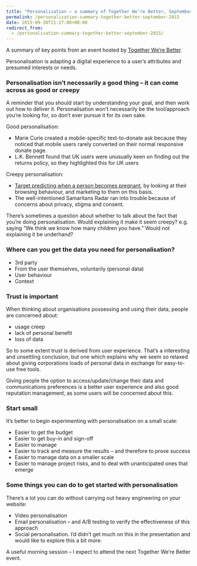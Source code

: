 ```yaml
---
title: "Personalisation – a summary of Together We’re Better, September 2015"
permalink: /personalisation-summary-together-better-september-2015
date: 2015-09-30T21:27:08+00:00
redirect_from:
  - /personalisation-summary-together-better-september-2015/
---
```


A summary of key points from an event hosted by [Together We’re Better](http://www.togetherwerebetter.org.uk/).

Personalisation is adapting a digital experience to a user’s attributes and presumed interests or needs.

### Personalisation isn’t necessarily a good thing – it can come across as good or creepy

A reminder that you should start by understanding your goal, and then work out how to deliver it. Personalisation won’t necessarily be the tool/approach you’re looking for, so don’t ever pursue it for its own sake.

Good personalisation:

* Marie Curie created a mobile-specific text-to-donate ask because they noticed that mobile users rarely converted on their normal responsive donate page.
* L.K. Bennett found that UK users were unusually keen on finding out the returns policy, so they highlighted this for UK users

Creepy personalisation:

* [Target predicting when a person becomes pregnant](http://www.forbes.com/sites/kashmirhill/2012/02/16/how-target-figured-out-a-teen-girl-was-pregnant-before-her-father-did/), by looking at their browsing behaviour, and marketing to them on this basis.
* The well-intentioned Samaritans Radar ran into trouble because of concerns about privacy, stigma and consent.

There’s sometimes a question about whether to talk about the fact that you’re doing personalisation. Would explaining it make it seem creepy? e.g. saying “We think we know how many children you have.” Would not explaining it be underhand?

### Where can you get the data you need for personalisation?

* 3rd party
* From the user themselves, voluntarily (personal data)
* User behaviour
* Context

### Trust is important

When thinking about organisations possessing and using their data, people are concerned about:

* usage creep
* lack of personal benefit
* loss of data

So to some extent trust is derived from user experience. That’s a interesting and unsettling conclusion, but one which explains why we seem so relaxed about giving corporations loads of personal data in exchange for easy-to-use free tools.

Giving people the option to access/update/change their data and communications preferences is a better user experience and also good reputation management, as some users will be concerned about this.

### Start small

It’s better to begin experimenting with personalisation on a small scale:

* Easier to get the budget
* Easier to get buy-in and sign-off
* Easier to manage
* Easier to track and measure the results – and therefore to prove success
* Easier to manage data on a smaller scale
* Easier to manage project risks, and to deal with unanticipated ones that emerge

### Some things you can do to get started with personalisation

There’s a lot you can do without carrying out heavy engineering on your website:

* Video personalisation
* Email personalisation – and A/B testing to verify the effectiveness of this approach
* Social personalisation. I’d didn’t get much on this in the presentation and would like to explore this a bit more.

A useful morning session – I expect to attend the next Together We’re Better event.
